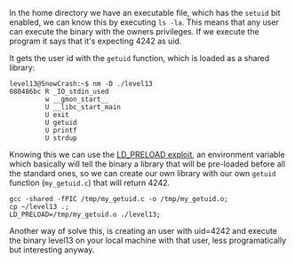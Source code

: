 In the home directory we have an executable file, which has the `setuid` bit enabled, we can know this by executing `ls -la`. This means that any user can execute the binary with the owners privileges. If we execute the program it says that it's expecting 4242 as uid.

It gets the user id with the `getuid` function, which is loaded as a shared library:

``` shell
level13@SnowCrash:~$ nm -D ./level13 
080486bc R _IO_stdin_used
         w __gmon_start__
         U __libc_start_main
         U exit
         U getuid
         U printf
         U strdup
```

Knowing this we can use the [LD_PRELOAD exploit](https://www.boiteaklou.fr/Abusing-Shared-Libraries.html), an environment variable which basically will tell the binary a library that will be pre-loaded before all the standard ones, so we can create our own library with our own `getuid` function (`my_getuid.c`) that will return 4242.


``` shell
gcc -shared -fPIC /tmp/my_getuid.c -o /tmp/my_getuid.o;
cp ~/level13 .;
LD_PRELOAD=/tmp/my_getuid.o ./level13;
```

Another way of solve this, is creating an user with uid=4242 and execute the binary level13 on your local machine with that user, less programatically but interesting anyway.
